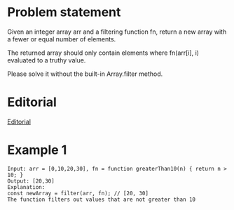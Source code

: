 # Problem statement

Given an integer array arr and a filtering function fn, return a new array with a fewer or equal number of elements.

The returned array should only contain elements where fn(arr[i], i) evaluated to a truthy value.

Please solve it without the built-in Array.filter method.

# Editorial

[Editorial](https://leetcode.com/problems/filter-elements-from-array/editorial/?utm_campaign=DailyD5&utm_medium=Email&utm_source=Daily&gio_link_id=JoOOVL8o)

# Example 1

```JS
Input: arr = [0,10,20,30], fn = function greaterThan10(n) { return n > 10; }
Output: [20,30]
Explanation:
const newArray = filter(arr, fn); // [20, 30]
The function filters out values that are not greater than 10
```
